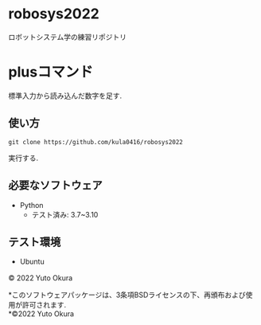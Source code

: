 # robosys2022
ロボットシステム学の練習リポジトリ


# plusコマンド 

標準入力から読み込んだ数字を足す.  

## 使い方
```
git clone https://github.com/kula0416/robosys2022
```
実行する.

## 必要なソフトウェア
* Python
  * テスト済み: 3.7~3.10

## テスト環境
* Ubuntu

© 2022 Yuto Okura　　

*このソフトウェアパッケージは、3条項BSDライセンスの下、再頒布および使用が許可されます.   
*©2022 Yuto Okura
